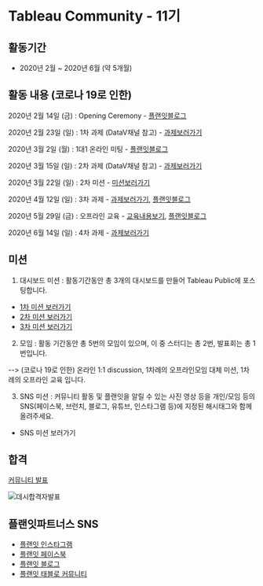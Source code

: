 # Tableau Community - 11기

## 활동기간
- 2020년 2월 ~ 2020년 6월 (약 5개월)

## 활동 내용 (코로나 19로 인한)

2020년 2월 14일 (금) : Opening Ceremony - [플랜잇블로그](https://blog.naver.com/PostView.nhn?blogId=withplanit&logNo=221813820475&categoryNo=22&parentCategoryNo=0&viewDate=&currentPage=3&postListTopCurrentPage=1&from=postList)

2020년 2월 23일 (일) : 1차 과제 (DataV채널 참고) - [과제보러가기](https://github.com/JONGSKY/Tableau_community/tree/master/First_task)

2020년 3월 2일 (월) : 1대1 온라인 미팅 - [플랜잇블로그](https://blog.naver.com/PostView.nhn?blogId=withplanit&logNo=221845286866&categoryNo=22&parentCategoryNo=0&viewDate=&currentPage=2&postListTopCurrentPage=1&from=postList)

2020년 3월 15일 (일) : 2차 과제 (DataV채널 참고) - [과제보러가기](https://github.com/JONGSKY/Tableau_community/tree/master/Second_task)

2020년 3월 22일 (일) : 2차 미션 - [미션보러가기](https://github.com/JONGSKY/Tableau_community/tree/master/Second_mission)

2020년 4월 12일 (일) : 3차 과제 - [과제보러가기](https://github.com/JONGSKY/Tableau_community/tree/master/Third_task), [플랜잇블로그](https://blog.naver.com/PostView.nhn?blogId=withplanit&logNo=221908049508&categoryNo=22&parentCategoryNo=0&viewDate=&currentPage=1&postListTopCurrentPage=1&from=postList)

2020년 5월 29일 (금) : 오프라인 교육 - [교육내용보기](https://github.com/JONGSKY/Tableau_community/tree/master/offline_education), [플랜잇블로그](https://blog.naver.com/PostView.nhn?blogId=withplanit&logNo=221988823053&categoryNo=22&parentCategoryNo=0&viewDate=&currentPage=1&postListTopCurrentPage=&from=postList)

2020년 6월 14일 (일) : 4차 과제 - [과제보러가기](https://github.com/JONGSKY/Tableau_community/tree/master/Final_task)

## 미션

1. 대시보드 미션 : 활동기간동안 총 3개의 대시보드를 만들어 Tableau Public에 포스팅합니다.
  - [1차 미션 보러가기](https://public.tableau.com/profile/.2852#!/vizhome/1__15823664504210/sheet0)
  - [2차 미션 보러가기](https://public.tableau.com/profile/.2852#!/vizhome/2__15842119712730/1)
  - [3차 미션 보러가기](https://public.tableau.com/profile/.2852#!/vizhome/21_15866827157820/21)

2. 모임 : 활동 기간동안 총 5번의 모임이 있으며, 이 중 스터디는 총 2번, 발표회는 총 1번입니다. 

--> (코로나 19로 인한) 온라인 1:1 discussion, 1차례의 오프라인모임 대체 미션, 1차례의 오프라인 교육 입니다.

3. SNS 미션 : 커뮤니티 활동 및 플랜잇을 알릴 수 있는 사진 영상 등을 개인/모임 등의 SNS(페이스북, 브런치, 블로그, 유튜브, 인스타그램 등)에 지정된 해시태그와 함께 올려주세요.
  - SNS 미션 보러가기
 
 
## 합격

[커뮤니티 발표](https://blog.naver.com/withplanit/221806149758)

![데시합격자발표](https://user-images.githubusercontent.com/40276516/74666611-28144880-51e5-11ea-8fb4-0936ed616881.png)

## 플랜잇파트너스 SNS

- [플랜잇 인스타그램](https://www.instagram.com/planit_partners)
- [플랜잇 페이스북](https://www.facebook.com/withplanit)
- [플랜잇 블로그](http://blog.naver.com/withplanit)
- [플랜잇 태블로 커뮤니티](https://public.tableau.com/profile/.2852#!/)
